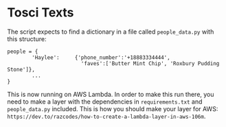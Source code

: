 # Tosci Texts

The script expects to find a dictionary in a file called `people_data.py` with this structure:
```
people = {
        'Haylee':     {'phone_number':'+18883334444', 
                        'faves':['Butter Mint Chip', 'Roxbury Pudding Stone']},
        ...
}
```

This is now running on AWS Lambda. In order to make this run there, you need to make a layer with the dependencies in `requirements.txt` and `people_data.py` included. This is how you should make your layer for AWS: `https://dev.to/razcodes/how-to-create-a-lambda-layer-in-aws-106m`.

